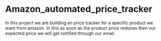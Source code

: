 # Amazon_automated_price_tracker
In this project we are building an price tracker for a specific product we want from amazon. In this as soon as the product price reduces then our expected price we will get notified through our email.
